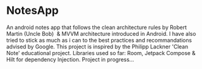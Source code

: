 # NotesApp
An android notes app that follows the clean architecture rules by Robert Martin (Uncle Bob)  & MVVM architecture introduced in Android. I have also tried to stick as much as i can to the best practices and recommandations advised by Google. This project is inspired by the Philipp Lackner 'Clean Note' educational project.
Libraries used so far: Room, Jetpack Compose & Hilt for dependency Injection.
Project in progress...

